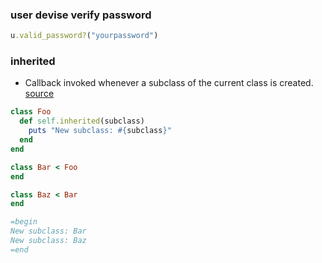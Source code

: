 ### user devise verify password
~~~ruby
u.valid_password?("yourpassword")
~~~

### inherited
- Callback invoked whenever a subclass of the current class is created.
[source](https://apidock.com/ruby/Class/inherited)

~~~ruby
class Foo
  def self.inherited(subclass)
    puts "New subclass: #{subclass}"
  end
end

class Bar < Foo
end

class Baz < Bar
end

=begin
New subclass: Bar
New subclass: Baz
=end
~~~
